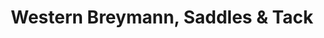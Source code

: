 ---
title: "Western Breymann, Saddles & Tack"
url: /lorsch/western-breymann-saddles-und-tack/
shop: Sport
---